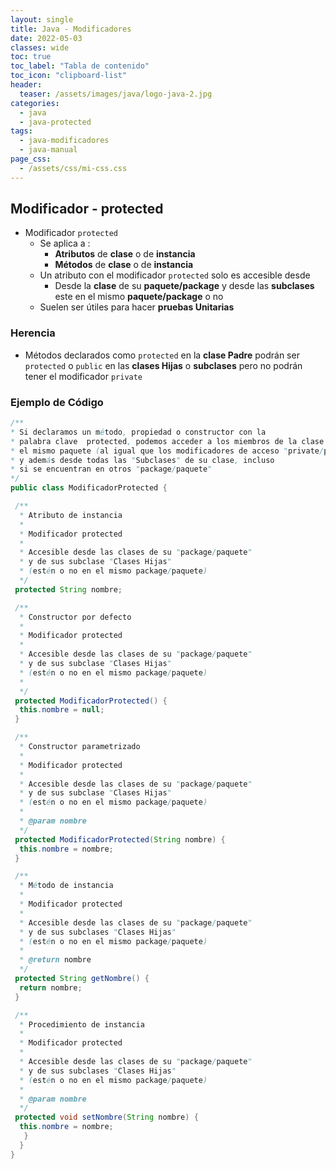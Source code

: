 ```yaml
---
layout: single
title: Java - Modificadores
date: 2022-05-03
classes: wide
toc: true
toc_label: "Tabla de contenido"
toc_icon: "clipboard-list"
header:
  teaser: /assets/images/java/logo-java-2.jpg
categories:
  - java
  - java-protected
tags:
  - java-modificadores
  - java-manual
page_css: 
  - /assets/css/mi-css.css
---
```


## Modificador - protected

* Modificador ``protected``
  * Se aplica a :
    * **Atributos** de **clase** o de **instancia**
    * **Métodos** de **clase** o de **instancia**
  * Un atributo con el modificador ``protected`` solo es accesible desde
    * Desde la **clase** de su **paquete/package** y desde las **subclases** este en el mismo **paquete/package** o no
  * Suelen ser útiles para hacer **pruebas Unitarias**

### Herencia

* Métodos declarados como ``protected`` en la **clase Padre** podrán ser ``protected`` o ``public`` en las **clases Hijas** o **subclases** pero no podrán tener el modificador ``private``

### Ejemplo de Código

```java
/**
* Si declaramos un método, propiedad o constructor con la 
* palabra clave  protected, podemos acceder a los miembros de la clase desde 
* el mismo paquete (al igual que los modificadores de acceso "private/privado" del "package/paquete") 
* y además desde todas las "Subclases" de su clase, incluso 
* si se encuentran en otros "package/paquete"
*/ 
public class ModificadorProtected {

 /**
  * Atributo de instancia
  * 
  * Modificador protected
  * 
  * Accesible desde las clases de su "package/paquete" 
  * y de sus subclase "Clases Hijas" 
  * (estén o no en el mismo package/paquete)
  */
 protected String nombre;

 /**
  * Constructor por defecto
  * 
  * Modificador protected
  * 
  * Accesible desde las clases de su "package/paquete" 
  * y de sus subclase "Clases Hijas" 
  * (estén o no en el mismo package/paquete)
  * 
  */
 protected ModificadorProtected() {
  this.nombre = null;
 }

 /**
  * Constructor parametrizado
  * 
  * Modificador protected
  * 
  * Accesible desde las clases de su "package/paquete" 
  * y de sus subclase "Clases Hijas" 
  * (estén o no en el mismo package/paquete)
  * 
  * @param nombre
  */
 protected ModificadorProtected(String nombre) {
  this.nombre = nombre;
 }

 /**
  * Método de instancia
  * 
  * Modificador protected
  * 
  * Accesible desde las clases de su "package/paquete" 
  * y de sus subclases "Clases Hijas" 
  * (estén o no en el mismo package/paquete)
  * 
  * @return nombre
  */
 protected String getNombre() {
  return nombre;
 }

 /**
  * Procedimiento de instancia
  * 
  * Modificador protected
  * 
  * Accesible desde las clases de su "package/paquete" 
  * y de sus subclases "Clases Hijas" 
  * (estén o no en el mismo package/paquete)
  * 
  * @param nombre
  */
 protected void setNombre(String nombre) {
  this.nombre = nombre;
   }
  }
}
```
